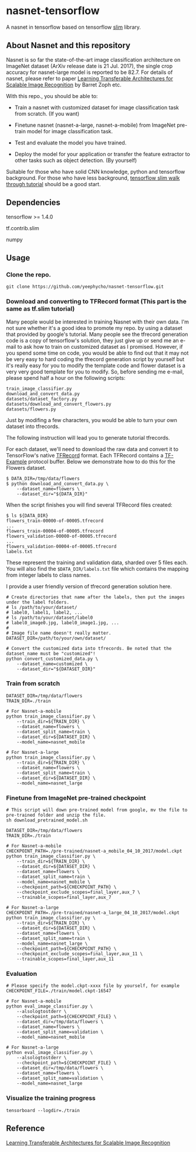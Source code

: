 # nasnet-tensorflow

A nasnet in tensorflow based on tensorflow [slim](https://github.com/tensorflow/models/tree/master/research/slim) library.


## About Nasnet and this repository

Nasnet is so far the state-of-the-art image classification architecture on ImageNet dataset (ArXiv release date is 21 Jul. 2017), the single crop accuracy for nasnet-large model is reported to be 82.7. For details of nasnet, please refer to paper [Learning Transferable Architectures for Scalable Image Recognition](https://arxiv.org/abs/1707.07012) by Barret Zoph etc.

With this repo., you should be able to:

- Train a nasnet with customized dataset for image classification task from scratch. (If you want)

- Finetune nasnet (nasnet-a-large, nasnet-a-mobile) from ImageNet pre-train model for image classification task.

- Test and evaluate the model you have trained.

- Deploy the model for your application or transfer the feature extractor to other tasks such as object detection. (By yourself)

Suitable for those who have solid CNN knowledge, python and tensorflow background. For those who have less background, [tensorflow slim walk through tutorial](https://github.com/tensorflow/models/blob/master/research/slim/slim_walkthrough.ipynb) should be a good start.


## Dependencies
tensorflow >= 1.4.0

tf.contrib.slim

numpy


## Usage
### Clone the repo.
```shell
git clone https://github.com/yeephycho/nasnet-tensorflow.git
```

### Download and converting to TFRecord format (This part is the same as tf.slim tutorial)
Many people would be interested in training Nasnet with their own data. I'm not sure whether it's a good idea to promote my repo. by using a dataset that provided by google's tutorial. Many people see the tfrecord generation code is a copy of tensorflow's solution, they just give up or send me an e-mail to ask how to train on customized dataset as I promised. However, if you spend some time on code, you would be able to find out that it may not be very easy to hard coding the tfrecord generation script by yourself but it's really easy for you to modify the template code and flower dataset is a very very good template for you to modify. So, before sending me e-mail, please spend half a hour on the following scripts:
```shell
train_image_classifier.py
download_and_convert_data.py
datasets/dataset_factory.py
datasets/download_and_convert_flowers.py
datasets/flowers.py
```
Just by modifing a few characters, you would be able to turn your own dataset into tfrecords.

The following instruction will lead you to generate tutorial tfrecords.

For each dataset, we'll need to download the raw data and convert it to
TensorFlow's native
[TFRecord](https://www.tensorflow.org/versions/r0.10/api_docs/python/python_io.html#tfrecords-format-details)
format. Each TFRecord contains a
[TF-Example](https://github.com/tensorflow/tensorflow/blob/r0.10/tensorflow/core/example/example.proto)
protocol buffer. Below we demonstrate how to do this for the Flowers dataset.

```shell
$ DATA_DIR=/tmp/data/flowers
$ python download_and_convert_data.py \
    --dataset_name=flowers \
    --dataset_dir="${DATA_DIR}"
```

When the script finishes you will find several TFRecord files created:

```shell
$ ls ${DATA_DIR}
flowers_train-00000-of-00005.tfrecord
...
flowers_train-00004-of-00005.tfrecord
flowers_validation-00000-of-00005.tfrecord
...
flowers_validation-00004-of-00005.tfrecord
labels.txt
```

These represent the training and validation data, sharded over 5 files each.
You will also find the `$DATA_DIR/labels.txt` file which contains the mapping
from integer labels to class names.

I provide a user friendly version of tfrecord generation solution here.
```shell
# Create directories that name after the labels, then put the images under the label folders.
# ls /path/to/your/dataset/
# label0, label1, label2, ...
# ls /path/to/your/dataset/label0
# label0_image0.jpg, label0_image1.jpg, ...
#
# Image file name doesn't really matter.
DATASET_DIR=/path/to/your/own/dataset/

# Convert the customized data into tfrecords. Be noted that the dataset_name must be "customized"!
python convert_customized_data.py \
    --dataset_name=customized \
    --dataset_dir="${DATASET_DIR}"
```

### Train from scratch
```shell
DATASET_DIR=/tmp/data/flowers
TRAIN_DIR=./train

# For Nasnet-a-mobile
python train_image_classifier.py \
    --train_dir=${TRAIN_DIR} \
    --dataset_name=flowers \
    --dataset_split_name=train \
    --dataset_dir=${DATASET_DIR} \
    --model_name=nasnet_mobile

# For Nasnet-a-large
python train_image_classifier.py \
    --train_dir=${TRAIN_DIR} \
    --dataset_name=flowers \
    --dataset_split_name=train \
    --dataset_dir=${DATASET_DIR} \
    --model_name=nasnet_large
```

### Finetune from ImageNet pre-trained checkpoint
```shell
# This script will down pre-trained model from google, mv the file to pre-trained folder and unzip the file.
sh download_pretrained_model.sh

DATASET_DIR=/tmp/data/flowers
TRAIN_DIR=./train

# For Nasnet-a-mobile
CHECKPOINT_PATH=./pre-trained/nasnet-a_mobile_04_10_2017/model.ckpt
python train_image_classifier.py \
    --train_dir=${TRAIN_DIR} \
    --dataset_dir=${DATASET_DIR} \
    --dataset_name=flowers \
    --dataset_split_name=train \
    --model_name=nasnet_mobile \
    --checkpoint_path=${CHECKPOINT_PATH} \
    --checkpoint_exclude_scopes=final_layer,aux_7 \
    --trainable_scopes=final_layer,aux_7

# For Nasnet-a-large
CHECKPOINT_PATH=./pre-trained/nasnet-a_large_04_10_2017/model.ckpt
python train_image_classifier.py \
    --train_dir=${TRAIN_DIR} \
    --dataset_dir=${DATASET_DIR} \
    --dataset_name=flowers \
    --dataset_split_name=train \
    --model_name=nasnet_large \
    --checkpoint_path=${CHECKPOINT_PATH} \
    --checkpoint_exclude_scopes=final_layer,aux_11 \
    --trainable_scopes=final_layer,aux_11
```

### Evaluation
```shell
# Please specify the model.ckpt-xxxx file by yourself, for example
CHECKPOINT_FILE=./train/model.ckpt-16547

# For Nasnet-a-mobile
python eval_image_classifier.py \
    --alsologtostderr \
    --checkpoint_path=${CHECKPOINT_FILE} \
    --dataset_dir=/tmp/data/flowers \
    --dataset_name=flowers \
    --dataset_split_name=validation \
    --model_name=nasnet_mobile

# For Nasnet-a-large
python eval_image_classifier.py \
    --alsologtostderr \
    --checkpoint_path=${CHECKPOINT_FILE} \
    --dataset_dir=/tmp/data/flowers \
    --dataset_name=flowers \
    --dataset_split_name=validation \
    --model_name=nasnet_large
```

### Visualize the training progress
```shell
tensorboard --logdir=./train
```

## Reference
[Learning Transferable Architectures for Scalable Image Recognition](https://arxiv.org/abs/1707.07012)

